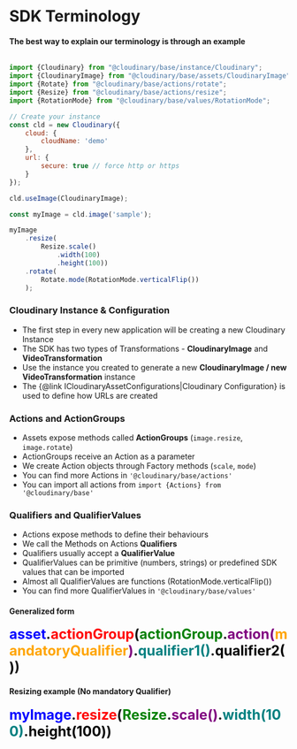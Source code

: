 <h1>SDK Terminology</h1>

<h4>The best way to explain our terminology is through an example</h4>


```javascript

import {Cloudinary} from "@cloudinary/base/instance/Cloudinary";
import {CloudinaryImage} from "@cloudinary/base/assets/CloudinaryImage";
import {Rotate} from "@cloudinary/base/actions/rotate";
import {Resize} from "@cloudinary/base/actions/resize";
import {RotationMode} from "@cloudinary/base/values/RotationMode";

// Create your instance
const cld = new Cloudinary({
    cloud: {
        cloudName: 'demo'
    },
    url: {
        secure: true // force http or https
    }
});

cld.useImage(CloudinaryImage);

const myImage = cld.image('sample');

myImage
    .resize(
        Resize.scale()
            .width(100)
            .height(100))
    .rotate(
        Rotate.mode(RotationMode.verticalFlip())
    );

```

<h3>Cloudinary Instance & Configuration</h3>
<ul>
  <li>The first step in every new application will be creating a new Cloudinary Instance 
  <li>The SDK has two types of Transformations - <b>CloudinaryImage</b> and <b>VideoTransformation</b>
  <li>Use the instance you created to generate a new <b>CloudinaryImage / new VideoTransformation</b> instance
  <li>The {@link ICloudinaryAssetConfigurations|Cloudinary Configuration} is used to define how URLs are created 
</ul>

<h3>Actions and ActionGroups</h3>
<ul>
  <li>Assets expose methods called <b>ActionGroups</b> (<code>image.resize</code>, <code>image.rotate</code>) 
  <li>ActionGroups receive an Action as a parameter
  <li>We create Action objects through Factory methods (<code>scale</code>, <code>mode</code>)
  <li>You can find more Actions in <code>'@cloudinary/base/actions'</code>
  <li>You can import all actions from <code>import {Actions} from '@cloudinary/base'</code>
</ul>


<h3>Qualifiers and QualifierValues</h3>
<ul>
  <li>Actions expose methods to define their behaviours
  <li>We call the Methods on Actions <b>Qualifiers</b>
  <li>Qualifiers usually accept a <b>QualifierValue</b>
  <li>QualifierValues can be primitive (numbers, strings) or predefined SDK values that can be imported
  <li>Almost all QualifierValues are functions (RotationMode.verticalFlip())
  <li>You can find more QualifierValues in <code>'@cloudinary/base/values'</code>
</ul>

<h4>Generalized form</h4>
<div style='font-size:25px; font-weight:bold'>
    <span style="color:blue">asset</span>.<span style="color:red">actionGroup</span>(<span style="color:green">actionGroup</span>.<span style="color:purple">action(<span style="color:orange">mandatoryQualifier</span>)</span>.<span style="color:teal">qualifier1()</span>.<span style="color:black">qualifier2()</span>)
</div>

<h4>Resizing example (No mandatory Qualifier)</h4>
<div style='font-size:25px; font-weight:bold'>
    <span style="color:blue">myImage</span>.<span style="color:red">resize</span>(<span style="color:green">Resize</span>.<span style="color:purple">scale()</span>.<span style="color:teal">width(100)</span>.<span style="color:black">height(100)</span>)
</div>
